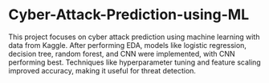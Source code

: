 # Cyber-Attack-Prediction-using-ML
This project focuses on cyber attack prediction using machine learning with data from Kaggle. After performing EDA, models like logistic regression, decision tree, random forest, and CNN were implemented, with CNN performing best. Techniques like hyperparameter tuning and feature scaling improved accuracy, making it useful for threat detection.
